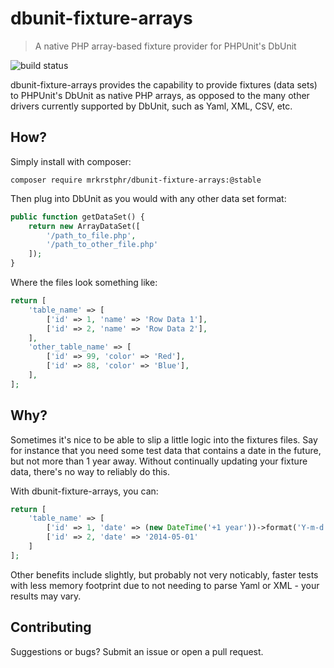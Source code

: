 # dbunit-fixture-arrays

> A native PHP array-based fixture provider for PHPUnit's DbUnit

![build status](https://api.travis-ci.org/mrkrstphr/dbunit-fixture-arrays.svg)

dbunit-fixture-arrays provides the capability to provide fixtures (data sets) to 
PHPUnit's DbUnit as native PHP arrays, as opposed to the many other drivers 
currently supported by DbUnit, such as Yaml, XML, CSV, etc.

## How?

Simply install with composer:

    composer require mrkrstphr/dbunit-fixture-arrays:@stable

Then plug into DbUnit as you would with any other data set format: 

```php
public function getDataSet() {
    return new ArrayDataSet([
        '/path_to_file.php',
        '/path_to_other_file.php'
    ]);
}
```

Where the files look something like: 

```php
return [
    'table_name' => [
        ['id' => 1, 'name' => 'Row Data 1'],
        ['id' => 2, 'name' => 'Row Data 2'],
    ],
    'other_table_name' => [
        ['id' => 99, 'color' => 'Red'],
        ['id' => 88, 'color' => 'Blue'],
    ],
];
```

## Why?

Sometimes it's nice to be able to slip a little logic into the fixtures files. Say
for instance that you need some test data that contains a date in the future, but
not more than 1 year away. Without continually updating your fixture data, there's
no way to reliably do this.

With dbunit-fixture-arrays, you can:

```php
return [
    'table_name' => [
        ['id' => 1, 'date' => (new DateTime('+1 year'))->format('Y-m-d')],
        ['id' => 2, 'date' => '2014-05-01'
    ]
];
```

Other benefits include slightly, but probably not very noticably, faster tests with
less memory footprint due to not needing to parse Yaml or XML - your results may vary.

## Contributing

Suggestions or bugs? Submit an issue or open a pull request.
